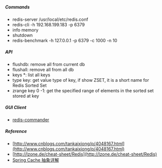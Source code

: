 ##### Commands
* redis-server /usr/local/etc/redis.conf
* redis-cli -h 192.168.199.183 -p 6379
* info memory
* shutdown
* redis-benchmark -h 127.0.0.1 -p 6379 -c 1000 -n 10

##### API
* flushdb: remove all from current db
* flushall: remove all from all db
* keys *: list all keys
* type key: get value type of key, if show ZSET, it is a short name for Redis Sorted Set
* zrange key 0 -1: get the specified range of elements in the sorted set stored at key

##### GUI Client
* [redis-commander](https://github.com/joeferner/redis-commander)

##### Reference
* [http://www.cnblogs.com/tankaixiong/p/4048167.html](http://www.cnblogs.com/tankaixiong/p/4048167.html)
* [http://lzone.de/cheat-sheet/Redis](http://lzone.de/cheat-sheet/Redis)
* [Spring Cache 抽象详解](http://jinnianshilongnian.iteye.com/blog/2001040)


